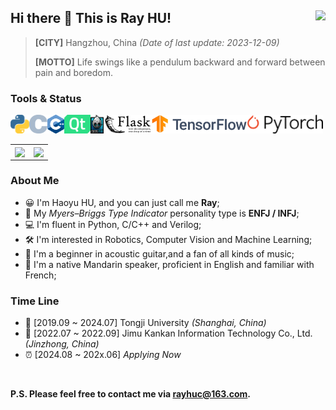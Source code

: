 ## Hi there 👋 This is Ray HU! <img align="right" src="https://komarev.com/ghpvc/?username=RayCorleone" />

> **[CITY]** Hangzhou, China *(Date of last update: 2023-12-09)*
>
> **[MOTTO]** Life swings like a pendulum backward and forward between pain and boredom.

### **Tools &  Status**</br>

<code><img height="30" src="./resource/Python.png"></code><code><img height="30" src="./resource/C.svg"></code><code><img height="30" src="./resource/C++.svg"></code><code><img height="30" src="./resource/Qt.svg"></code><code><img height="30" src="./resource/Cocos2dx.png"></code><code><img height="30" src="./resource/Flask.svg"></code><code><img height="30" src="./resource/TensorFlow.png"></code><code><img height="30" src="./resource/PyTorch.svg"></code>

<table cellspacing="0" cellpadding="0">
  <tr align="center" valign="middle">
    <td><img align="center" src="https://github-readme-stats.vercel.app/api?username=RayCorleone&show_icons=true&count_private=true&hide=contribs"></td>
    <td><img align="center" src="https://github-readme-stats.vercel.app/api/top-langs/?username=RayCorleone&layout=compact&hide=VHDL,Assembly,SystemVerilog,Tcl,Shell"></td>
  </tr>
</table>

### **About Me**

- 😀 I'm Haoyu HU, and you can just call me **Ray**;
- 📰 My *Myers–Briggs Type Indicator* personality type is **ENFJ / INFJ**;
- 💻 I'm fluent in Python, C/C++ and Verilog;
- 🛠 I'm interested in Robotics, Computer Vision and Machine Learning;
- 🎸 I'm a beginner in acoustic guitar,and a fan of all kinds of music;
- 📖 I'm a native Mandarin speaker, proficient in English and familiar with French;

### **Time Line**

- 🏫 [2019.09 ~ 2024.07] Tongji University *(Shanghai, China)*
- 🏢 [2022.07 ~ 2022.09] Jimu Kankan Information Technology Co., Ltd. *(Jinzhong, China)*
- ⏰ [2024.08 ~ 202x.06] *Applying Now*

</br>

**P.S. Please feel free to contact me via [rayhuc@163.com](mailto:rayhuc@163.com).**
